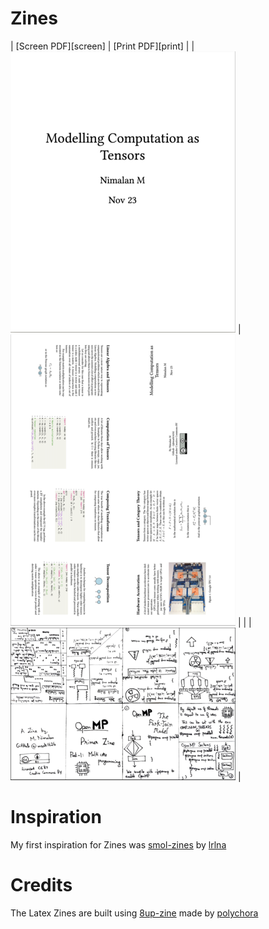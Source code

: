 # Zines


| [Screen PDF][screen] | [Print PDF][print]                                                                                               |
| [![example first page](./zines/tensors/modelling-computation-as-tensors.png?raw=true)][screen-tensors] | [![complete booklet](./zines/tensors/modelling-computation-as-tensors-print.png?raw=true)][print-tensors] |
|   | [![complete booklet](./zines/openmp/openmp_zine.png?raw=true)][print-openmp] |

[screen-tensors]: ./zines/tensors/modelling-computation-as-tensors.pdf
[print-tensors]: ./zines/tensors/modelling-computation-as-tensors-print.pdf
[print-openmp]: ./zines/openmp/openmp_zine.pdf

# Inspiration

My first inspiration for Zines was [smol-zines](https://github.com/lrlna/smol-zines) by [lrlna](https://github.com/lrlna)

# Credits

The Latex Zines are built using [8up-zine](https://github.com/polychora-org/8up-zine) made by [polychora](https://github.com/polychora-org)

